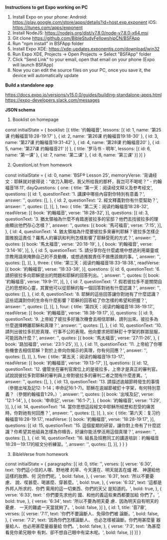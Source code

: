 <B>Instructions to get Expo working on PC</B>

1) Install Expo on your phone:
Android: https://play.google.com/store/apps/details?id=host.exp.exponent
iOS: https://itunes.com/apps/exponent
2) Install NodeJS: https://nodejs.org/dist/v7.8.0/node-v7.8.0-x64.msi
3) Git clone https://github.com/BibleStudyFellowshipCN/BSFApp
4) Run "npm install" in BSFApp folder
5) Install Expo XDE: https://xde-updates.exponentjs.com/download/win32
6) Run Expo XDE, Projects -> Open Projects -> Select "BSFApp" folder
7) Click "Send Link" to your email, open that email on your phone (Expo will launch BSFApp)
8) Now you can edit the source files on your PC, once you save it, the device will automatically update


<B>Build a standalone app</B>

https://docs.expo.io/versions/v15.0.0/guides/building-standalone-apps.html
https://expo-developers.slack.com/messages

<B>JSON schema</B>

1. Booklist on homepage

const initialState = {
  booklist: [{
    title: '约翰福音',
    lessons: [{
      id: 1,
      name: '第25课 约翰福音18:28-19:17'
    }, {
      id: 2,
      name: '第26课 约翰福音19:18-30'
    }, {
      id: 3,
      name: '第27课 约翰福音19:31-42'
    }, {
      id: 4,
      name: '第28课 约翰福音20'
    }, {
      id: 5,
      name: '第27课 约翰福音21'
    }]
  }, {
    title: '罗马书 - 明年',
    lessons: [{
      id: 6,
      name: '第一课'
    }, {
      id: 7,
      name: '第二课'
    }, {
      id: 8,
      name: '第三课'
    }]
  }]
}

2. QuestionList from homework

const initialState = {
  id: 0,
  name: 'BSF® Lesson 25',
  memoryVerse: '背诵经文：耶稣就对彼得说：“收刀入鞘吧，我父所给我的那杯，我岂可不喝呢？” - 约翰福音18:11',
  dayQuestions:  {
    one: {
      title: '第一天：阅读经文释义及参考经文',
      questions: [{
        id: 1,
        questionText: '1. 講課中哪些內容對你特別有意義？',
        answer: '',
        quotes: [],
      }, {
        id: 2,
        questionText: '2. 經文釋義對你有什麼幫助？',
        answer: '',
        quotes: [],
      }],
    },
    two: {
      title: '第二天：阅读约翰福音18:28-32',
      readVerse: [{
          book: '約翰福音',
          verse: '18:28-32',
        }],
      questions: [{
        id: 3,
        questionText: '3. 猶太領袖為什麼不肯踏進彼拉多的官邸？他們去找彼拉多的理由顯出他們存心怎樣？',
        answer: '',
        quotes: [{
          book: '馬可福音',
          verse: '7:15',
        }],
      }, {
        id: 4,
        questionText: '4. 猶太領袖為什麼要彼拉多來審判耶穌？彼拉多怎樣企圖推脫這責任？羅馬人的審訊和判刑怎樣影響了耶穌受死的方式？',
        answer: '',
        quotes: [{
          book: '馬太福音',
          verse: '20:18-19',
        }, {
          book: '約翰福音',
          verse: '3:14-16',
        }],
      }, {
        id: 5,
        questionText: '5. 請分享你在什麼處境中想過利用屬靈或宗教用語來掩飾自己的不良動機，或想過推脫責任不做應該做的事。',
        answer: '',
        quotes: [],
      }],
    },
    three: {
      title: '第三天：阅读约翰福音18:33-18:38.',
      readVerse: [{
          book: '約翰福音',
          verse: '18:33-38',
        }],
      questions: [{
        id: 6,
        questionText: '6. 請把彼拉多向耶穌提出的問題和耶穌的回答列出。',
        answer: '',
        quotes: [{
          book: '約翰福音',
          verse: '19:9-11',
        }],
      }, {
        id: 7,
        questionText: '7. 假若彼拉多不是關閉自己的思想和心靈，其實他可以從耶穌的每一個回答對祂有什麼認識？',
        answer: '',
        quotes: [],
      }, {
        id: 8,
        questionText: '8. 耶穌的這些回答讓你對祂有了什麼認識？這些認識對你的生命有什麼影響？耶穌的回答給了你怎樣的希望和把握？',
        answer: '',
        quotes: [],
      }],
    },
    four: {
      title: '第四天：阅读约翰福音18:38-19:17.',
      readVerse: [{
          book: '約翰福音',
          verse: '18:38-19:17',
        }],
      questions: [{
        id: 9,
        questionText: '9. 上帝給了彼拉多好幾次機會去相信耶穌，請列出來。彼拉多為什麼選擇轉離耶穌和真理？',
        answer: '',
        quotes: [],
      }, {
        id: 10,
        questionText: '10. 請列出彼拉多抗拒真理、行事不公的表現。他向要求把耶穌釘十字架的群眾屈服，可能因為什麼？',
        answer: '',
        quotes: [{
          book: '馬太福音',
          verse: '27:11-26',
        }, {
          book: '路加福音',
          verse: '23:1-25',
        }],
      }, {
        id: 11,
        questionText: '11. 上帝給了你哪些機會去相信耶穌？對於上帝向你揭示的真理，你有何回應？',
        answer: '',
        quotes: [],
      }],
    },
    five: {
      title: '第五天：阅读约翰福音19:13-17.',      
      readVerse: [{
          book: '約翰福音',
          verse: '19:13-17',
        }],
      questions: [{
        id: 12,
        questionText: '12. 儘管坐在審判官席位上的是彼拉多，上帝才是真正的審判官。試說說彼拉多對耶穌的審判與上帝對彼拉多的審判二者之間有什麼差異。',
        answer: '',
        quotes: [],
      }, {
        id: 13,
        questionText: '13. 請描述逾越節時發生的事情（參閱出埃及記12: 1-14；申命記16:1-7)。耶穌在逾越節被釘十字架，有何特別意義？（參閱約翰福音1:29。）',
        answer: '',
        quotes: [{
          book: '出埃及記',
          verse: '12:1-14',
        }, {
          book: '申命記',
          verse: '16:1-7',
        }, {
          book: '約翰福音',
          verse: '1:29',
        }],
      },{
        id: 14,
        questionText: '14. 當你思想這段經文中耶穌所經歷和忍受的痛苦時，你對祂有何回應？',
        answer: '',
        quotes: [],
      }],
    },
    six: {
      title: '第六天：复习约翰福音18:28-19:17.',
      readVerse: [{
        book: '約翰福音',
        verse: '18:28-19:17',
      }],
      questions: [{
        id: 15,
        questionText: '15. 這個星期的研習，讓你對上帝有了什麼認識？你希望其他組員怎樣為你檮告，好讓你能活學活用這個真理？',
        answer: '',
        quotes: [],
      }, {
        id: 16,
        questionText: '16. 組長及班務同工的講道培訓：約翰福音18:28一19:17的經文分析練習。',
        answer: '',
        quotes: [],
      }],
    }
  }
}

3. BibleVerse from homework

const initialState = {
  paragraphs: [{
    id: 0,
    title: '',
    verses: [{
      verse: '6:30',
      text: '你們這小信的人哪、野地裡 的草、今天還在、明天就丟在爐 裡、 神還給他這樣的妝飾、何 況你們呢。',
      bold: false,
    }, {
      verse: '6:31',
      text: '所以不要憂慮、 說、喫甚麼、喝甚麼、穿甚麼。',
      bold: true,
    }, {
      verse: '6:32',
      text: '這都是外邦人所求的．你們 需用的這一切東西、你們的天父 是知道的。',
      bold: true,
    }, {
      verse: '6:33',
      text: '	你們要先求他的 國、和他的義這些東西都要加給 你們了。',
      bold: true,
    }, {
      verse: '6:34',
      text: '所以不要為明天憂 慮．因為明天自有明天的憂慮． 一天的難處一天當就夠了。',
      bold: false,
    }]
  }, {
    id: 1,
    title: '音7章',
    verses: [{
      verse: '7:1',
      text: '你們不要論斷人、免得你們被 論斷。',
      bold: false,
    }, {
      verse: '7:2',
      text: '因為你們怎樣論斷人、 也必怎樣被論斷。你們用甚麼量 器量給人、也必用甚麼量器量給 你們。',
      bold: false,
    }, {
      verse: '7:3',
      text: '為甚麼看見你弟兄眼中 有刺、卻不想自己眼中有梁木呢。',
      bold: false,
    }]
  }]
}
